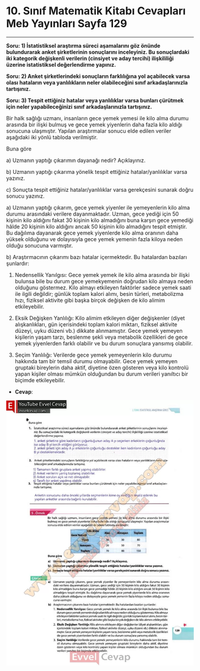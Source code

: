# 10. Sınıf Matematik Kitabı Cevapları Meb Yayınları Sayfa 129

---

**Soru: 1) İstatistiksel araştırma süreci aşamalarını göz önünde bulundurarak anket şirketlerinin sonuçlarını inceleyiniz. Bu sonuçlardaki iki kategorik değişkenli verilerin (cinsiyet ve aday tercihi) ilişkililiği üzerine istatistiksel değerlendirme yapınız.**

**Soru: 2) Anket şirketlerindeki sonuçların farklılığına yol açabilecek varsa olası hataların veya yanlılıkların neler olabileceğini sınıf arkadaşlarınızla tartışınız.**

**Soru: 3) Tespit ettiğiniz hatalar veya yanlılıklar varsa bunları çürütmek için neler yapabileceğinizi sınıf arkadaşlarınızla tartışınız.**

Bir halk sağlığı uzmanı, insanların gece yemek yemesi ile kilo alma durumu arasında bir ilişki bulmuş ve gece yemek yiyenlerin daha fazla kilo aldığı sonucuna ulaşmıştır. Yapılan araştırmalar sonucu elde edilen veriler aşağıdaki iki yönlü tabloda verilmiştir.

 Buna göre

 a) Uzmanın yaptığı çıkarımın dayanağı nedir? Açıklayınız.

 b) Uzmanın yaptığı çıkarıma yönelik tespit ettiğiniz hatalar/yanlılıklar varsa yazınız.

 c) Sonuçta tespit ettiğiniz hatalar/yanlılıklar varsa gerekçesini sunarak doğru sonucu yazınız.

a) Uzmanın yaptığı çıkarım, gece yemek yiyenler ile yemeyenlerin kilo alma durumu arasındaki verilere dayanmaktadır. Uzman, gece yediği için 50 kişinin kilo aldığını fakat 30 kişinin kilo almadığını buna karşın gece yemediği hâlde 20 kişinin kilo aldığını ancak 50 kişinin kilo almadığını tespit etmiştir. Bu dağılıma dayanarak gece yemek yiyenlerde kilo alma oranının daha yüksek olduğunu ve dolayısıyla gece yemek yemenin fazla kiloya neden olduğu sonucuna varmıştır.

 b) Araştırmacının çıkarımı bazı hatalar içermektedir. Bu hatalardan bazıları şunlardır:

 1. Nedensellik Yanılgısı: Gece yemek yemek ile kilo alma arasında bir ilişki bulunsa bile bu durum gece yemekyemenin doğrudan kilo almaya neden olduğunu göstermez. Kilo almayı etkileyen faktörler sadece yemek saati ile ilgili değildir; günlük toplam kalori alımı, besin türleri, metabolizma hızı, fiziksel aktivite gibi başka birçok değişken de kilo alimim etkileyebilir.

 2. Eksik Değişken Yanlılığı: Kilo alimim etkileyen diğer değişkenler (diyet alışkanlıkları, gün içerisindeki toplam kalori miktarı, fiziksel aktivite düzeyi, uyku düzeni vb.) dikkate alınmamıştır. Gece yemek yemeyen kişilerin yaşam tarzı, beslenme şekli veya metabolik özellikleri de gece yemek yiyenlerden farklı olabilir ve bu durum sonuçlara yansımış olabilir.

 3. Seçim Yanlılığı: Verilerde gece yemek yemeyenlerin kilo durumu hakkında tam bir temsil durumu olmayabilir. Gece yemek yemeyen gruptaki bireylerin daha aktif, diyetine özen gösteren veya kilo kontrolü yapan kişiler olması mümkün olduğundan bu durum verileri yanıltıcı bir biçimde etkileyebilir.

-   **Cevap**:

![Image 1](./image_1.webp)